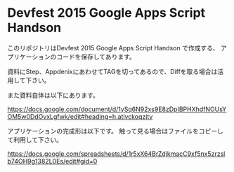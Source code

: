 Devfest 2015 Google Apps Script Handson 
========================================

このリポジトリはDevfest 2015 Google Apps Script Handson で作成する、
アプリケーションのコードを保存してあります。

資料にStep、AppdenixにあわせてTAGを切ってあるので、Diffを取る場合は活用して下さい。

また資料自体は以下にあります。

https://docs.google.com/document/d/1ySq6N92xs9E8zDpIBPHXhdfNOUsYOM5w0DdOvxLgfwk/edit#heading=h.ativckoqzjtv

アプリケーションの完成形は以下です。
触って見る場合はファイルをコピーして利用して下さい。

https://docs.google.com/spreadsheets/d/1r5xX64BrZdjkmacC9xf5nx5zrzslb74OH9g1382L0Es/edit#gid=0

